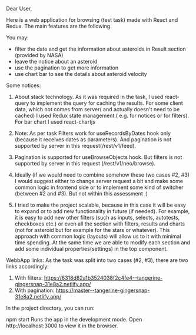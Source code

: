 Dear User,

Here is a web application for browsing (test task) made with React and Redux. The main features are the following.

You may:

- filter the date and get the information about asteroids in Result section (provided by NASA) 
- leave the notice about an asteroid
- use the pagination to get more information
- use chart bar to see the details about asteroid velocity

Some notices:

1. About stack technology. As it was required in the task, I used react-query to implement the query for caching the results. For some client data, which not comes from server( and actually doesn't need to be cached) I used Redux state management.( e.g. for notices or for filters). For bar chart I used react-chartjs

2. Note: As per task Filters work for useRecordsByDates hook only (because it receives dates as parameters). And pagination is not supported by server in this request(/rest/v1/feed).

3. Pagination is supported for useBrowseObjects hook. But filters is not supported by server in this request (/rest/v1/neo/browse).

4. Ideally (if we would need to combine somehow these two cases #2, #3) I would suggest either to change server request a bit and make some common logic in frontend side or to implement some kind of switcher (between #2 and #3). But not within this assessment :)

5. I tried to make the project scalable, because in this case it will be easy to expand or to add new functionality in future (if needed). For example, it is easy to add new other filters (such as inputs, selects, autotests, checkboxes etc.) or even all the section with filters, results and charts (not for asteroid but for example for the stars or whatever). This approach with common logic (layouts) will allow us to it with minimal time spending. At the same time we are able to modify each section and add some individual properties(settings) in the top component.

WebbApp links:
As the task was split into two cases (#2, #3), there are two links accordingly:

1. With filters: https://6318d82a1b3524038f2c4fe4--tangerine-gingersnap-31e8a2.netlify.app/
2. With pagination: https://master--tangerine-gingersnap-31e8a2.netlify.app/

In the project directory, you can run:

npm start
Runs the app in the development mode.
Open http://localhost:3000 to view it in the browser.